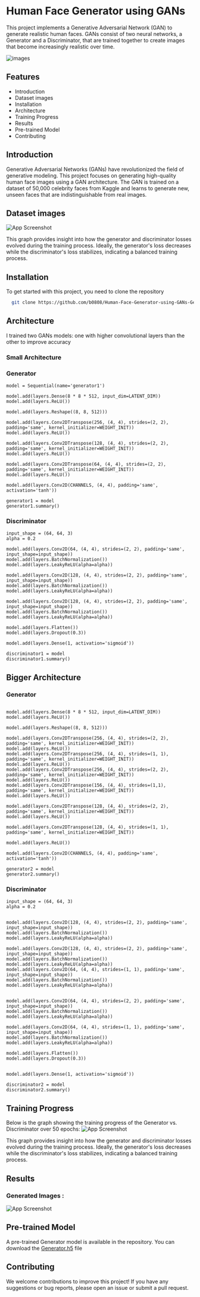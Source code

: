 
# Human Face Generator using GANs

This project implements a Generative Adversarial Network (GAN) to generate realistic human faces. GANs consist of two neural networks, a Generator and a Discriminator, that are trained together to create images that become increasingly realistic over time.

![images](https://eu-images.contentstack.com/v3/assets/blt6b0f74e5591baa03/bltfd36e68ac7a0f3b2/651b29bb3671b45abcc7e4c8/Generative_AI_(2).png?width=850&auto=webp&quality=95&format=jpg&disable=upscale)

## Features

- Introduction
- Dataset images
- Installation
- Architecture
- Training Progress
- Results
- Pre-trained Model
- Contributing



## Introduction
Generative Adversarial Networks (GANs) have revolutionized the field of generative modeling. This project focuses on generating high-quality human face images using a GAN architecture. The GAN is trained on a dataset of 50,000 celebrity faces from Kaggle and learns to generate new, unseen faces that are indistinguishable from real images.




## Dataset images

![App Screenshot](https://images.newscientist.com/wp-content/uploads/2022/02/14174128/PRI_223554170.jpg?width=1003)

This graph provides insight into how the generator and discriminator losses evolved during the training process. Ideally, the generator's loss decreases while the discriminator's loss stabilizes, indicating a balanced training process.


## Installation

To get started with this project, you need to clone the repository 

```bash
  git clone https://github.com/b0808/Human-Face-Generator-using-GANs-Generative-AI.git
```


## Architecture
I trained two GANs models: one with higher convolutional layers than the other to improve accuracy

### Small Architecture

### Generator
```
model = Sequential(name='generator1')

model.add(layers.Dense(8 * 8 * 512, input_dim=LATENT_DIM))
model.add(layers.ReLU())

model.add(layers.Reshape((8, 8, 512)))

model.add(layers.Conv2DTranspose(256, (4, 4), strides=(2, 2), padding='same', kernel_initializer=WEIGHT_INIT))
model.add(layers.ReLU())

model.add(layers.Conv2DTranspose(128, (4, 4), strides=(2, 2), padding='same', kernel_initializer=WEIGHT_INIT))
model.add(layers.ReLU())

model.add(layers.Conv2DTranspose(64, (4, 4), strides=(2, 2), padding='same', kernel_initializer=WEIGHT_INIT))
model.add(layers.ReLU())

model.add(layers.Conv2D(CHANNELS, (4, 4), padding='same', activation='tanh'))

generator1 = model
generator1.summary()
```
### Discriminator
```model = Sequential(name='discriminator1')
input_shape = (64, 64, 3)
alpha = 0.2

model.add(layers.Conv2D(64, (4, 4), strides=(2, 2), padding='same', input_shape=input_shape))
model.add(layers.BatchNormalization())
model.add(layers.LeakyReLU(alpha=alpha))

model.add(layers.Conv2D(128, (4, 4), strides=(2, 2), padding='same', input_shape=input_shape))
model.add(layers.BatchNormalization())
model.add(layers.LeakyReLU(alpha=alpha))

model.add(layers.Conv2D(128, (4, 4), strides=(2, 2), padding='same', input_shape=input_shape))
model.add(layers.BatchNormalization())
model.add(layers.LeakyReLU(alpha=alpha))

model.add(layers.Flatten())
model.add(layers.Dropout(0.3))

model.add(layers.Dense(1, activation='sigmoid'))

discriminator1 = model
discriminator1.summary()
```
## Bigger Architecture
### Generator
``` model = Sequential(name='generator2')

model.add(layers.Dense(8 * 8 * 512, input_dim=LATENT_DIM))
model.add(layers.ReLU())

model.add(layers.Reshape((8, 8, 512)))

model.add(layers.Conv2DTranspose(256, (4, 4), strides=(2, 2), padding='same', kernel_initializer=WEIGHT_INIT))
model.add(layers.ReLU())
model.add(layers.Conv2DTranspose(256, (4, 4), strides=(1, 1), padding='same', kernel_initializer=WEIGHT_INIT))
model.add(layers.ReLU())
model.add(layers.Conv2DTranspose(256, (4, 4), strides=(2, 2), padding='same', kernel_initializer=WEIGHT_INIT))
model.add(layers.ReLU())
model.add(layers.Conv2DTranspose(156, (4, 4), strides=(1,1), padding='same', kernel_initializer=WEIGHT_INIT))
model.add(layers.ReLU())

model.add(layers.Conv2DTranspose(128, (4, 4), strides=(2, 2), padding='same', kernel_initializer=WEIGHT_INIT))
model.add(layers.ReLU())

model.add(layers.Conv2DTranspose(128, (4, 4), strides=(1, 1), padding='same', kernel_initializer=WEIGHT_INIT))

model.add(layers.ReLU())

model.add(layers.Conv2D(CHANNELS, (4, 4), padding='same', activation='tanh'))

generator2 = model
generator2.summary()
```
### Discriminator
``` model = Sequential(name='discriminator2')
input_shape = (64, 64, 3)
alpha = 0.2


model.add(layers.Conv2D(128, (4, 4), strides=(2, 2), padding='same', input_shape=input_shape))
model.add(layers.BatchNormalization())
model.add(layers.LeakyReLU(alpha=alpha))

model.add(layers.Conv2D(128, (4, 4), strides=(2, 2), padding='same', input_shape=input_shape))
model.add(layers.BatchNormalization())
model.add(layers.LeakyReLU(alpha=alpha))
model.add(layers.Conv2D(64, (4, 4), strides=(1, 1), padding='same', input_shape=input_shape))
model.add(layers.BatchNormalization())
model.add(layers.LeakyReLU(alpha=alpha))


model.add(layers.Conv2D(64, (4, 4), strides=(2, 2), padding='same', input_shape=input_shape))
model.add(layers.BatchNormalization())
model.add(layers.LeakyReLU(alpha=alpha))

model.add(layers.Conv2D(64, (4, 4), strides=(1, 1), padding='same', input_shape=input_shape))
model.add(layers.BatchNormalization())
model.add(layers.LeakyReLU(alpha=alpha))

model.add(layers.Flatten())
model.add(layers.Dropout(0.3))


model.add(layers.Dense(1, activation='sigmoid'))

discriminator2 = model
discriminator2.summary()
```


## Training Progress
Below is the graph showing the training progress of the Generator vs. Discriminator over 50 epochs:
![App Screenshot](https://github.com/b0808/Human-Face-Generator-using-GANs-Generative-AI/blob/main/download.png)

This graph provides insight into how the generator and discriminator losses evolved during the training process. Ideally, the generator's loss decreases while the discriminator's loss stabilizes, indicating a balanced training process.
## Results
### Generated Images :

![App Screenshot](https://github.com/b0808/Human-Face-Generator-using-GANs-Generative-AI/blob/main/images.png)

## Pre-trained Model
A pre-trained Generator model is available in the repository. You can download the  [Generator.h5](https://github.com/yourusername/face-generator-gan/blob/main/generator_final.h5) file

## Contributing

We welcome contributions to improve this project! If you have any suggestions or bug reports, please open an issue or submit a pull request.